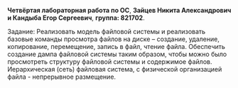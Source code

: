 **Четвёртая лабораторная работа по ОС**,
**Зайцев Никита Александрович и Кандыба Егор Сергеевич**,
**группа: 821702**.


Задание: Реализовать модель файловой системы и реализовать базовые команды просмотра файлов на диске – создание, удаление, копирование, перемещение, запись в файл, чтение файла. Обеспечить создание дампа файловой системы таким образом, чтобы можно было просмотреть структуру файловой системы и содержимое файлов. Иерархическая (сеть) файловая система, с физической организацией файла - непрерывное размещение.
